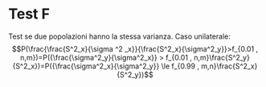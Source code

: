 # Test F 
Test se due popolazioni hanno la stessa varianza.
Caso unilaterale: 
$$P(\frac{\frac{S^2_x}{\sigma ^2 _x}}{\frac{S^2_x}{\sigma^2_y}}>f_{0.01 , n,m})=P({\frac{\sigma^2_y}{\sigma^2_x}} > f_{0.01 , n,m}\frac{S^2_y}{S^2_x})=P({\frac{\sigma^2_x}{\sigma^2_y}} \le f_{0.99 , m,n}\frac{S^2_x}{S^2_y})$$